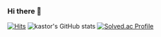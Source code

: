 ### Hi there 👋

<!--
**qkrtjsrbs315/qkrtjsrbs315** is a ✨ _special_ ✨ repository because its `README.md` (this file) appears on your GitHub profile.

Here are some ideas to get you started:

- 🔭 I’m currently working on ...
- 🌱 I’m currently learning ...
- 👯 I’m looking to collaborate on ...
- 🤔 I’m looking for help with ...
- 💬 Ask me about ...
- 📫 How to reach me: ...
- 😄 Pronouns: ...
- ⚡ Fun fact: ...
-->
[![Hits](https://hits.seeyoufarm.com/api/count/incr/badge.svg?url=https%3A%2F%2Fgithub.com%2Fqkrtjsrbs315&count_bg=%231F48BE&title_bg=%23F56464&icon=&icon_color=%23E7E7E7&title=hits&edge_flat=false)](https://hits.seeyoufarm.com)
![kastor's GitHub stats](https://github-readme-stats.vercel.app/api?username=qkrtjsrbs315&show_icons=true&theme=radical)
[![Solved.ac Profile](http://mazassumnida.wtf/api/v2/generate_badge?boj=tjsrbs315)](https://solved.ac/tjsrbs315/)
